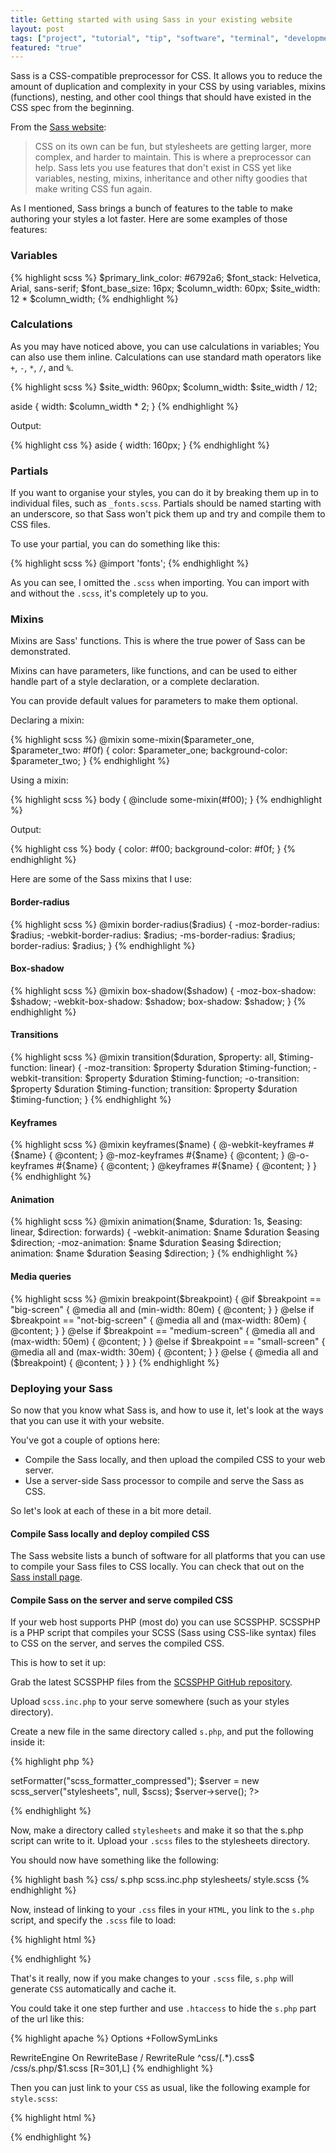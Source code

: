 ```yaml
---
title: Getting started with using Sass in your existing website
layout: post
tags: ["project", "tutorial", "tip", "software", "terminal", "development", "sass"]
featured: "true"
---
```

Sass is a CSS-compatible preprocessor for CSS. It allows you to reduce the amount of duplication and complexity in your CSS by using variables, mixins (functions), nesting, and other cool things that should have existed in the CSS spec from the beginning.

<!-- more -->

From the [Sass website](http://sass-lang.com/):

> CSS on its own can be fun, but stylesheets are getting larger, more complex, and harder to maintain. This is where a preprocessor can help. Sass lets you use features that don't exist in CSS yet like variables, nesting, mixins, inheritance and other nifty goodies that make writing CSS fun again.

As I mentioned, Sass brings a bunch of features to the table to make authoring your styles a lot faster. Here are some examples of those features:

### Variables

{% highlight scss %}
$primary_link_color: #6792a6;
$font_stack: Helvetica, Arial, sans-serif;
$font_base_size: 16px;
$column_width: 60px;
$site_width: 12 * $column_width;
{% endhighlight %}

### Calculations

As you may have noticed above, you can use calculations in variables; You can also use them inline. Calculations can use standard math operators like `+`, `-`, `*`, `/`, and `%`.

{% highlight scss %}
$site_width: 960px;
$column_width: $site_width / 12;

aside {
    width: $column_width * 2;
}
{% endhighlight %}

Output:

{% highlight css %}
aside {
    width: 160px;
}
{% endhighlight %}


### Partials

If you want to organise your styles, you can do it by breaking them up in to individual files, such as `_fonts.scss`. Partials should be named starting with an underscore, so that Sass won't pick them up and try and compile them to CSS files.

To use your partial, you can do something like this:

{% highlight scss %}
@import 'fonts';
{% endhighlight %}

As you can see, I omitted the `.scss` when importing. You can import with and without the `.scss`, it's completely up to you.

### Mixins

Mixins are Sass' functions. This is where the true power of Sass can be demonstrated.

Mixins can have parameters, like functions, and can be used to either handle part of a style declaration, or a complete declaration.

You can provide default values for parameters to make them optional.

Declaring a mixin:

{% highlight scss %}
@mixin some-mixin($parameter_one, $parameter_two: #f0f) {
    color: $parameter_one;
    background-color: $parameter_two;
}
{% endhighlight %}

Using a mixin:

{% highlight scss %}
body {
    @include some-mixin(#f00);
}
{% endhighlight %}

Output:

{% highlight css %}
body {
    color: #f00;
    background-color: #f0f;
}
{% endhighlight %}

Here are some of the Sass mixins that I use:

#### Border-radius

{% highlight scss %}
@mixin border-radius($radius) {
    -moz-border-radius: $radius;
    -webkit-border-radius: $radius;
    -ms-border-radius: $radius;
    border-radius: $radius;
}
{% endhighlight %}

#### Box-shadow

{% highlight scss %}
@mixin box-shadow($shadow) {
    -moz-box-shadow: $shadow;
    -webkit-box-shadow: $shadow;
    box-shadow: $shadow;
}
{% endhighlight %}

#### Transitions

{% highlight scss %}
@mixin transition($duration, $property: all, $timing-function: linear) {
    -moz-transition: $property $duration $timing-function;
    -webkit-transition: $property $duration $timing-function;
    -o-transition: $property $duration $timing-function;
    transition: $property $duration $timing-function;
}
{% endhighlight %}

#### Keyframes

{% highlight scss %}
@mixin keyframes($name) {
    @-webkit-keyframes #{$name} {
        @content;
    }
    @-moz-keyframes #{$name} {
        @content;
    }
    @-o-keyframes #{$name} {
        @content;
    }
    @keyframes #{$name} {
        @content;
    }
}
{% endhighlight %}

#### Animation

{% highlight scss %}
@mixin animation($name, $duration: 1s, $easing: linear, $direction: forwards) {
    -webkit-animation: $name $duration $easing $direction;
    -moz-animation: $name $duration $easing $direction;
    animation: $name $duration $easing $direction;
}
{% endhighlight %}

#### Media queries

{% highlight scss %}
@mixin breakpoint($breakpoint) {
    @if $breakpoint == "big-screen" {
        @media all and (min-width: 80em) {
            @content;
        }
    }
    @else if $breakpoint == "not-big-screen" {
        @media all and (max-width: 80em) {
            @content;
        }
    }
    @else if $breakpoint == "medium-screen" {
        @media all and (max-width: 50em) {
            @content;
        }
    }
    @else if $breakpoint == "small-screen" {
        @media all and (max-width: 30em)  {
            @content;
        }
    }
    @else {
        @media all and ($breakpoint) {
            @content;
        }
    }
}
{% endhighlight %}

### Deploying your Sass

So now that you know what Sass is, and how to use it, let's look at the ways that you can use it with your website.

You've got a couple of options here:

- Compile the Sass locally, and then upload the compiled CSS to your web server.
- Use a server-side Sass processor to compile and serve the Sass as CSS.

So let's look at each of these in a bit more detail.

#### Compile Sass locally and deploy compiled CSS

The Sass website lists a bunch of software for all platforms that you can use to compile your Sass files to CSS locally. You can check that out on the [Sass install page](http://sass-lang.com/install).

#### Compile Sass on the server and serve compiled CSS

If your web host supports PHP (most do) you can use SCSSPHP. SCSSPHP is a PHP script that compiles your SCSS (Sass using CSS-like syntax) files to CSS on the server, and serves the compiled CSS.

This is how to set it up:

Grab the latest SCSSPHP files from the [SCSSPHP GitHub repository](https://github.com/leafo/scssphp).

Upload `scss.inc.php` to your serve somewhere (such as your styles directory).

Create a new file in the same directory called `s.php`, and put the following inside it:

{% highlight php %}
<?php
require "scss.inc.php";
$scss = new scssc();
$scss->setFormatter("scss_formatter_compressed");
$server = new scss_server("stylesheets", null, $scss);
$server->serve();
?>
{% endhighlight %}

Now, make a directory called `stylesheets` and make it so that the s.php script can write to it. Upload your `.scss` files to the stylesheets directory.

You should now have something like the following:

{% highlight bash %}
css/
    s.php
    scss.inc.php
    stylesheets/
        style.scss
{% endhighlight %}

Now, instead of linking to your `.css` files in your `HTML`, you link to the `s.php` script, and specify the `.scss` file to load:

{% highlight html %}
<link rel="stylesheet" href="css/s.php/style.scss" />
{% endhighlight %}

That's it really, now if you make changes to your `.scss` file, `s.php` will generate `CSS` automatically and cache it.

You could take it one step further and use `.htaccess` to hide the `s.php` part of the url like this:

{% highlight apache %}
Options +FollowSymLinks

RewriteEngine On
RewriteBase /
RewriteRule ^css/(.*)\.css$ /css/s.php/$1.scss [R=301,L]
{% endhighlight %}

Then you can just link to your `CSS` as usual, like the following example for `style.scss`:

{% highlight html %}
<link rel="stylesheet" href="css/style.css" />
{% endhighlight %}

